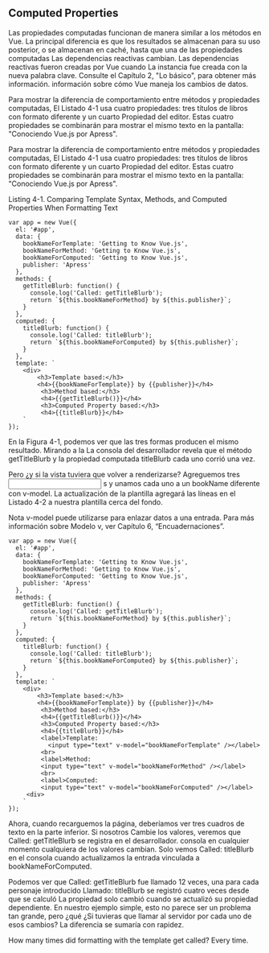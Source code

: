 ## Computed Properties

Las propiedades computadas funcionan de manera similar a los métodos en Vue. La principal diferencia es que
los resultados se almacenan para su uso posterior, o se almacenan en caché, hasta que una de las propiedades computadas
Las dependencias reactivas cambian. Las dependencias reactivas fueron creadas por Vue cuando
La instancia fue creada con la nueva palabra clave. Consulte el Capítulo 2, "Lo básico", para obtener más información.
información sobre cómo Vue maneja los cambios de datos.

Para mostrar la diferencia de comportamiento entre métodos y propiedades computadas,
El Listado 4-1 usa cuatro propiedades: tres títulos de libros con formato diferente y un cuarto
Propiedad del editor. Estas cuatro propiedades se combinarán para mostrar el mismo
texto en la pantalla: "Conociendo Vue.js por Apress".

Para mostrar la diferencia de comportamiento entre métodos y propiedades computadas,
El Listado 4-1 usa cuatro propiedades: tres títulos de libros con formato diferente y un cuarto
Propiedad del editor. Estas cuatro propiedades se combinarán para mostrar el mismo
texto en la pantalla: "Conociendo Vue.js por Apress".

Listing 4-1. Comparing Template Syntax, Methods, and Computed Properties
When Formatting Text

```
var app = new Vue({
  el: '#app',
  data: {
    bookNameForTemplate: 'Getting to Know Vue.js',
    bookNameForMethod: 'Getting to Know Vue.js',
    bookNameForComputed: 'Getting to Know Vue.js',
    publisher: 'Apress'
  },
  methods: {
    getTitleBlurb: function() {
      console.log('Called: getTitleBlurb');
      return `${this.bookNameForMethod} by ${this.publisher}`;
    }
  },
  computed: {
    titleBlurb: function() {
      console.log('Called: titleBlurb');
      return `${this.bookNameForComputed} by ${this.publisher}`;
    }
  },
  template: `
    <div>
        <h3>Template based:</h3>
        <h4>{{bookNameForTemplate}} by {{publisher}}</h4>
         <h3>Method based:</h3>
         <h4>{{getTitleBlurb()}}</h4>
         <h3>Computed Property based:</h3>
         <h4>{{titleBlurb}}</h4>
    `
});
```
En la Figura 4-1, podemos ver que las tres formas producen el mismo resultado. Mirando a la
La consola del desarrollador revela que el método getTitleBlurb y la propiedad computada
titleBlurb cada uno corrió una vez.

Pero ¿y si la vista tuviera que volver a renderizarse?
Agreguemos tres <input> s y unamos cada uno a un bookName diferente con v-model.
La actualización de la plantilla agregará las líneas en el Listado 4-2 a nuestra plantilla cerca del
fondo.

Nota v-model puede utilizarse para enlazar datos a una entrada. Para más información sobre
Modelo v, ver Capítulo 6, “Encuadernaciones”.

```
var app = new Vue({
  el: '#app',
  data: {
    bookNameForTemplate: 'Getting to Know Vue.js',
    bookNameForMethod: 'Getting to Know Vue.js',
    bookNameForComputed: 'Getting to Know Vue.js',
    publisher: 'Apress'
  },
  methods: {
    getTitleBlurb: function() {
      console.log('Called: getTitleBlurb');
      return `${this.bookNameForMethod} by ${this.publisher}`;
    }
  },
  computed: {
    titleBlurb: function() {
      console.log('Called: titleBlurb');
      return `${this.bookNameForComputed} by ${this.publisher}`;
    }
  },
  template: `
    <div>
        <h3>Template based:</h3>
        <h4>{{bookNameForTemplate}} by {{publisher}}</h4>
         <h3>Method based:</h3>
         <h4>{{getTitleBlurb()}}</h4>
         <h3>Computed Property based:</h3>
         <h4>{{titleBlurb}}</h4>
         <label>Template:
           <input type="text" v-model="bookNameForTemplate" /></label>
         <br>
         <label>Method:
         <input type="text" v-model="bookNameForMethod" /></label>
         <br>
         <label>Computed:
         <input type="text" v-model="bookNameForComputed" /></label>
     <div>
    `
});
```

Ahora, cuando recarguemos la página, deberíamos ver tres cuadros de texto en la parte inferior. Si nosotros
Cambie los valores, veremos que Called: getTitleBlurb se registra en el desarrollador.
consola en cualquier momento cualquiera de los valores cambian. Solo vemos Called: titleBlurb en el
consola cuando actualizamos la entrada vinculada a bookNameForComputed.

Podemos ver que Called: getTitleBlurb fue llamado 12 veces, una para cada
personaje introducido Llamado: titleBlurb se registró cuatro veces desde que se calculó
La propiedad solo cambió cuando se actualizó su propiedad dependiente.
En nuestro ejemplo simple, esto no parece ser un problema tan grande, pero ¿qué
¿Si tuvieras que llamar al servidor por cada uno de esos cambios? La diferencia se sumaría
con rapidez.

How many times did formatting with the template get called? Every time.

